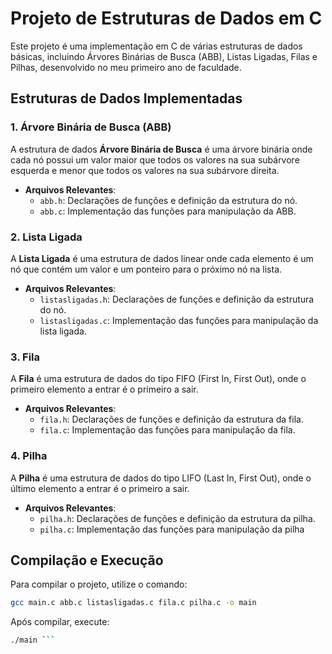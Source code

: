 # Projeto de Estruturas de Dados em C

Este projeto é uma implementação em C de várias estruturas de dados básicas, incluindo Árvores Binárias de Busca (ABB), Listas Ligadas, Filas e Pilhas, desenvolvido no meu primeiro ano de faculdade. 

## Estruturas de Dados Implementadas

### 1. **Árvore Binária de Busca (ABB)**
A estrutura de dados **Árvore Binária de Busca** é uma árvore binária onde cada nó possui um valor maior que todos os valores na sua subárvore esquerda e menor que todos os valores na sua subárvore direita.

- **Arquivos Relevantes**:
  - `abb.h`: Declarações de funções e definição da estrutura do nó.
  - `abb.c`: Implementação das funções para manipulação da ABB.

### 2. **Lista Ligada**
A **Lista Ligada** é uma estrutura de dados linear onde cada elemento é um nó que contém um valor e um ponteiro para o próximo nó na lista.

- **Arquivos Relevantes**:
  - `listasligadas.h`: Declarações de funções e definição da estrutura do nó.
  - `listasligadas.c`: Implementação das funções para manipulação da lista ligada.

### 3. **Fila**
A **Fila** é uma estrutura de dados do tipo FIFO (First In, First Out), onde o primeiro elemento a entrar é o primeiro a sair.

- **Arquivos Relevantes**:
  - `fila.h`: Declarações de funções e definição da estrutura da fila.
  - `fila.c`: Implementação das funções para manipulação da fila.

### 4. **Pilha**
A **Pilha** é uma estrutura de dados do tipo LIFO (Last In, First Out), onde o último elemento a entrar é o primeiro a sair.

- **Arquivos Relevantes**:
  - `pilha.h`: Declarações de funções e definição da estrutura da pilha.
  - `pilha.c`: Implementação das funções para manipulação da pilha

## Compilação e Execução

Para compilar o projeto, utilize o comando:

```bash
gcc main.c abb.c listasligadas.c fila.c pilha.c -o main
```

Após compilar, execute:

```bash
./main ```
